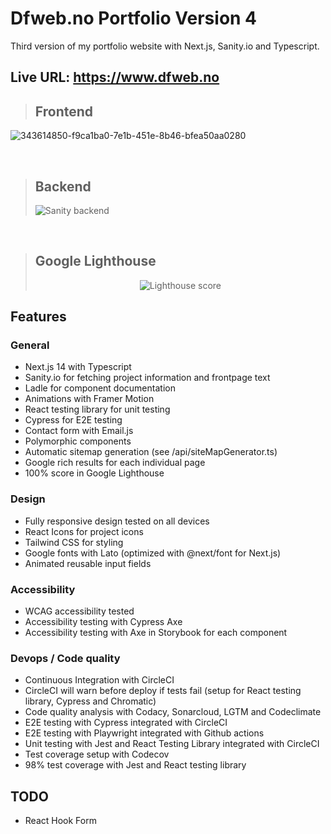 # Dfweb.no Portfolio Version 4

Third version of my portfolio website with Next.js, Sanity.io and Typescript.

## Live URL: <https://www.dfweb.no>

> ## Frontend

![343614850-f9ca1ba0-7e1b-451e-8b46-bfea50aa0280](https://github.com/w3bdesign/dfweb-v4/assets/45217974/38d123e1-6667-4d2e-a163-ab8710d637e2)

<br />

> ## Backend
>
> <img src="https://user-images.githubusercontent.com/45217974/163738342-3e8ecc1c-e0d0-4f1d-8fcf-cbbccc31a2d7.png" alt="Sanity backend" />

<br />

> ## Google Lighthouse
>
> <center><img src="https://user-images.githubusercontent.com/45217974/154784575-ec7c0df5-3724-4de0-b8ec-c0ee6ea42f6f.png" alt="Lighthouse score" /></center>

## Features

### General

- Next.js 14 with Typescript
- Sanity.io for fetching project information and frontpage text
- Ladle for component documentation
- Animations with Framer Motion
- React testing library for unit testing
- Cypress for E2E testing
- Contact form with Email.js
- Polymorphic components
- Automatic sitemap generation (see /api/siteMapGenerator.ts)
- Google rich results for each individual page
- 100% score in Google Lighthouse

### Design

- Fully responsive design tested on all devices
- React Icons for project icons
- Tailwind CSS for styling
- Google fonts with Lato (optimized with @next/font for Next.js)
- Animated reusable input fields

### Accessibility

- WCAG accessibility tested
- Accessibility testing with Cypress Axe
- Accessibility testing with Axe in Storybook for each component

### Devops / Code quality

- Continuous Integration with CircleCI
- CircleCI will warn before deploy if tests fail (setup for React testing library, Cypress and Chromatic)
- Code quality analysis with Codacy, Sonarcloud, LGTM and Codeclimate
- E2E testing with Cypress integrated with CircleCI
- E2E testing with Playwright integrated with Github actions
- Unit testing with Jest and React Testing Library integrated with CircleCI
- Test coverage setup with Codecov
- 98% test coverage with Jest and React testing library

## TODO

- React Hook Form
